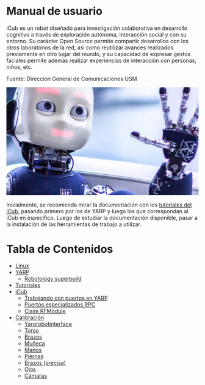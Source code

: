 Manual de usuario
==========================
iCub es un robot diseñado para investigación colaborativa en desarrollo cognitivo a través de exploración autónoma, interacción social y con su entorno. Su carácter Open Source permite compartir desarrollos con los otros laboratorios de la red, así como reutilizar avances realizados previamente en otro lugar del mundo, y su capacidad de expresar gestos faciales permite además realizar experiencias de interacción con personas, niños, etc.

Fuente: Dirección General de Comunicaciones USM

<p align="center">
  <img src="/img/icub.jpg"/>
</p>

Inicialmente, se recomienda mirar la documentación con los [tutoriales del iCub](#iCub), pasando primero por los de YARP y luego los que correspondan al iCub en específico. Luego de estudiar la documentación disponible, pasar a la instalación de las herramientas de trabajo a utilizar.


Tabla de Contenidos
=================
  * [Linux](./Linux.md)
  * [YARP](./Yarp.md)
  	* [Robotology superbuild](./Yarp.md#robotology-superbuild)
  * [Tutoriales](./Tutoriales.md)
  * [iCub](./iCub.md)
  	* [Trabajando con puertos en YARP](./iCub.md#Trabajando-con-puertos-en-Yarp)
  	* [Puertos especializados RPC](./iCub.md#puertos-especializados-rpc)
  	* [Clase RFModule](./iCub.md#Clase-RFModule)
  * [Calibración](./assets/Calibracion.md)
  	* [Yarprobotinterface](./Calibracion.md#robotinterface)
  	* [Torso](./Calibracion.md#calib-torso)
  	* [Brazos](./Calibracion.md#calib-brazos)
  	* [Muñeca](./Calibracion.md#calib-muñeca)
  	* [Manos](./Calibracion.md#calib-manos)
  	* [Piernas](./Calibracion.md#calib-piernas)
  	* [Brazos (precisa)](./Calibracion.md#calib-brazosp)
  	* [Ojos](./Calibracion.md#calib-ojos)
  	* [Cámaras](./Calibracion.md#calib-camaras)








